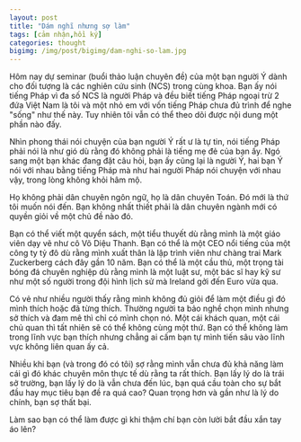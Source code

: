 ```yaml
---
layout: post
title: "Dám nghĩ nhưng sợ làm"
tags: [cảm nhận,hồi ký]
categories: thought
bigimg: /img/post/bigimg/dam-nghi-so-lam.jpg
---
```


Hôm nay dự seminar (buổi thảo luận chuyên đề) của một bạn người Ý dành cho đối tượng là các nghiên cứu sinh (NCS) trong cùng khoa. Bạn ấy nói tiếng Pháp vì đa số NCS là người Pháp và đều biết tiếng Pháp ngoại trừ 2 đứa Việt Nam là tôi và một nhỏ em với vốn tiếng Pháp chưa đủ trình để nghe "sống" như thế này. Tuy nhiên tôi vẫn có thể theo dõi được nội dung một phần nào đấy.

Nhìn phong thái nói chuyện của bạn người Ý rất ư là tự tin, nói tiếng Pháp phải nói là như gió dù rằng đó không phải là tiếng mẹ đẻ của bạn ấy. Ngó sang một bạn khác đang đặt câu hỏi, bạn ấy cũng lại là người Ý, hai bạn Ý nói với nhau bằng tiếng Pháp mà như hai người Pháp nói chuyện với nhau vậy, trong lòng không khỏi hâm mộ.

Họ không phải dân chuyên ngôn ngữ, họ là dân chuyên Toán. Đó mới là thứ tôi muốn nói đến. Bạn không nhất thiết phải là dân chuyên ngành mới có quyền giỏi về một chủ đề nào đó.

Bạn có thể viết một quyển sách, một tiểu thuyết dù rằng mình là một giáo viên dạy vẽ như cô Võ Diệu Thanh. Bạn có thể là một CEO nổi tiếng của một công ty tỷ đô dù rằng mình xuất thân là lập trình viên như chàng trai Mark Zuckerberg cách đây gần 10 năm. Bạn có thể là một cầu thủ, một trọng tài bóng đá chuyên nghiệp dù rằng mình là một luật sư, một bác sĩ hay kỹ sư như một số người trong đội hình lịch sử mà Ireland gởi đến Euro vừa qua.

Có vẻ như nhiều người thấy rằng mình không đủ giỏi để làm một điều gì đó mình thích hoặc đã từng thích. Thường người ta bảo nghề chọn mình nhưng sở thích và đam mê thì chỉ có mình chọn nó. Một cái khách quan, một cái chủ quan thì tất nhiên sẽ có thể không cùng một thứ. Bạn có thể không làm trong lĩnh vực bạn thích nhưng chẳng ai cấm bạn tự mình tiến sâu vào lĩnh vực không liên quan ấy cả.

Nhiều khi bạn (và trong đó có tôi) sợ rằng mình vẫn chưa đủ khả năng làm cái gì đó khác chuyên môn thực tế dù rằng ta rất thích. Bạn lấy lý do là trái sở trường, bạn lấy lý do là vẫn chưa đến lúc, bạn quá cầu toàn cho sự bắt đầu hay mục tiêu bạn đề ra quá cao? Quan trọng hơn và gần như là lý do chính, bạn sợ thất bại.

Làm sao bạn có thể làm được gì khi thậm chí bạn còn lười bắt đầu xắn tay áo lên?
